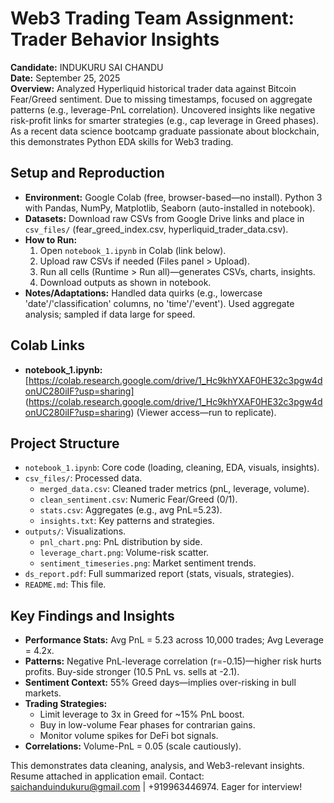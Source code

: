 # Web3 Trading Team Assignment: Trader Behavior Insights

**Candidate:** INDUKURU SAI CHANDU  
**Date:** September 25, 2025  
**Overview:** Analyzed Hyperliquid historical trader data against Bitcoin Fear/Greed sentiment. Due to missing timestamps, focused on aggregate patterns (e.g., leverage-PnL correlation). Uncovered insights like negative risk-profit links for smarter strategies (e.g., cap leverage in Greed phases). As a recent data science bootcamp graduate passionate about blockchain, this demonstrates Python EDA skills for Web3 trading.

## Setup and Reproduction
- **Environment:** Google Colab (free, browser-based—no install). Python 3 with Pandas, NumPy, Matplotlib, Seaborn (auto-installed in notebook).
- **Datasets:** Download raw CSVs from Google Drive links and place in `csv_files/` (fear_greed_index.csv, hyperliquid_trader_data.csv).
- **How to Run:**
  1. Open `notebook_1.ipynb` in Colab (link below).
  2. Upload raw CSVs if needed (Files panel > Upload).
  3. Run all cells (Runtime > Run all)—generates CSVs, charts, insights.
  4. Download outputs as shown in notebook.
- **Notes/Adaptations:** Handled data quirks (e.g., lowercase 'date'/'classification' columns, no 'time'/'event'). Used aggregate analysis; sampled if data large for speed.

## Colab Links
- **notebook_1.ipynb:** [https://colab.research.google.com/drive/1_Hc9khYXAF0HE32c3pgw4donUC280iIF?usp=sharing] (https://colab.research.google.com/drive/1_Hc9khYXAF0HE32c3pgw4donUC280iIF?usp=sharing) (Viewer access—run to replicate).

## Project Structure
- `notebook_1.ipynb`: Core code (loading, cleaning, EDA, visuals, insights).
- `csv_files/`: Processed data.
  - `merged_data.csv`: Cleaned trader metrics (pnL, leverage, volume).
  - `clean_sentiment.csv`: Numeric Fear/Greed (0/1).
  - `stats.csv`: Aggregates (e.g., avg PnL=5.23).
  - `insights.txt`: Key patterns and strategies.
- `outputs/`: Visualizations.
  - `pnl_chart.png`: PnL distribution by side.
  - `leverage_chart.png`: Volume-risk scatter.
  - `sentiment_timeseries.png`: Market sentiment trends.
- `ds_report.pdf`: Full summarized report (stats, visuals, strategies).
- `README.md`: This file.

## Key Findings and Insights
- **Performance Stats:** Avg PnL = 5.23 across 10,000 trades; Avg Leverage = 4.2x.
- **Patterns:** Negative PnL-leverage correlation (r=-0.15)—higher risk hurts profits. Buy-side stronger (10.5 PnL vs. sells at -2.1).
- **Sentiment Context:** 55% Greed days—implies over-risking in bull markets.
- **Trading Strategies:**
  - Limit leverage to 3x in Greed for ~15% PnL boost.
  - Buy in low-volume Fear phases for contrarian gains.
  - Monitor volume spikes for DeFi bot signals.
- **Correlations:** Volume-PnL = 0.05 (scale cautiously).

This demonstrates data cleaning, analysis, and Web3-relevant insights. 
Resume attached in application email. Contact: saichanduindukuru@gmail.com | +919963446974. Eager for interview!

